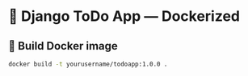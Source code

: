 # 🚀 Django ToDo App — Dockerized

## 🧱 Build Docker image
```bash
docker build -t yourusername/todoapp:1.0.0 .